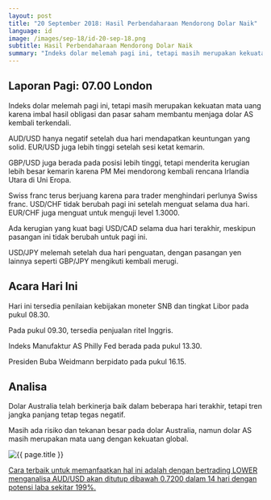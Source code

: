 ```yaml
---
layout: post
title: "20 September 2018: Hasil Perbendaharaan Mendorong Dolar Naik"
language: id
image: /images/sep-18/id-20-sep-18.png
subtitle: Hasil Perbendaharaan Mendorong Dolar Naik
summary: "Indeks dolar melemah pagi ini, tetapi masih merupakan kekuatan mata uang karena imbal hasil obligasi dan pasar saham membantu menjaga dolar AS kembali terkendali."
---
```

## Laporan Pagi: 07.00 London

Indeks dolar melemah pagi ini, tetapi masih merupakan kekuatan mata uang karena imbal hasil obligasi dan pasar saham membantu menjaga dolar AS kembali terkendali.

AUD/USD hanya negatif setelah dua hari mendapatkan keuntungan yang solid. EUR/USD juga lebih tinggi setelah sesi ketat kemarin.

GBP/USD juga berada pada posisi lebih tinggi, tetapi menderita kerugian lebih besar kemarin karena PM Mei mendorong kembali rencana Irlandia Utara di Uni Eropa.

Swiss franc terus berjuang karena para trader menghindari perlunya Swiss franc. USD/CHF tidak berubah pagi ini setelah menguat selama dua hari. EUR/CHF juga menguat untuk menguji level 1.3000.

Ada kerugian yang kuat bagi USD/CAD selama dua hari terakhir, meskipun pasangan ini tidak berubah untuk pagi ini.

USD/JPY melemah setelah dua hari penguatan, dengan pasangan yen lainnya seperti GBP/JPY mengikuti kembali merugi.

## Acara Hari Ini

Hari ini tersedia penilaian kebijakan moneter SNB dan tingkat Libor pada pukul 08.30.

Pada pukul 09.30, tersedia penjualan ritel Inggris.

Indeks Manufaktur AS Philly Fed berada pada pukul 13.30.

Presiden Buba Weidmann berpidato pada pukul 16.15.

## Analisa

Dolar Australia telah berkinerja baik dalam beberapa hari terakhir, tetapi tren jangka panjang tetap tegas negatif.

Masih ada risiko dan tekanan besar pada dolar Australia, namun dolar AS masih merupakan mata uang dengan kekuatan global.

<img src="{{ site.url }}/images/sep-18/id-20-sep-18.png" alt="{{ page.title }}" title="{{ page.title }}">

<a href="%LINK%%currency=USD&market=forex&underlying=frxAUDUSD&formname=higherlower&duration_amount=14&duration_units=d&amount=10&amount_type=stake&expiry_type=duration&barrier=0.7200" target="_blank" rel="noopener noreferrer nofollow">Cara terbaik untuk memanfaatkan hal ini adalah dengan bertrading LOWER menganalisa AUD/USD akan ditutup dibawah 0.7200 dalam 14 hari dengan potensi laba sekitar 199%.</a>
